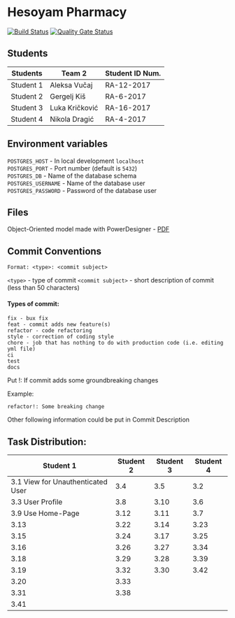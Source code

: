 # Hesoyam Pharmacy

[![Build Status](https://travis-ci.com/HesoyamGroup/Hesoyam-Pharmacy.svg?token=Aj8KAzqp4JDUk3DxK4c1&branch=develop)](https://travis-ci.com/HesoyamGroup/Hesoyam-Pharmacy)
[![Quality Gate Status](https://sonarcloud.io/api/project_badges/measure?project=22434905a961c51b1d244289381f364488e90bcf&metric=alert_status)](https://sonarcloud.io/dashboard?id=22434905a961c51b1d244289381f364488e90bcf)

## Students

| Students | Team 2 | Student ID Num. |
|--------------|-------------|-------------|
| Student 1 | Aleksa Vučaj | RA-12-2017 |
| Student 2 | Gergelj Kiš | RA-6-2017 |
| Student 3 | Luka Kričković | RA-16-2017 |
| Student 4 | Nikola Dragić | RA-4-2017 |

## Environment variables

`POSTGRES_HOST` - In local development `localhost`  
`POSTGRES_PORT` - Port number (default is `5432`)  
`POSTGRES_DB` - Name of the database schema  
`POSTGRES_USERNAME` - Name of the database user  
`POSTGRES_PASSWORD` - Password of the database user

## Files

Object-Oriented model made with PowerDesigner - [PDF](assets/model.pdf)

## Commit Conventions
`Format: <type>: <commit subject>`

`<type>` - type of commit
`<commit subject>` - short description of commit (less than 50 characters)

#### Types of commit: 
    fix - bux fix
    feat - commit adds new feature(s)
    refactor - code refactoring
    style - correction of coding style
    chore - job that has nothing to do with production code (i.e. editing yml file)
    ci
    test
    docs

Put !: If commit adds some groundbreaking changes

Example:

`refactor!: Some breaking change`

Other following information could be put in Commit Description

## Task Distribution:

| Student 1 | Student 2 | Student 3 | Student 4 | 
|--------------|-------------|-------------|-------------|
| 3.1 View for Unauthenticated User| 3.4 | 3.5 | 3.2 |
| 3.3 User Profile| 3.8 | 3.10 | 3.6 |
| 3.9 Use Home-Page| 3.12 | 3.11 | 3.7 |
| 3.13 | 3.22 | 3.14 | 3.23 |
| 3.15 | 3.24 | 3.17 | 3.25 |
| 3.16 | 3.26 | 3.27 | 3.34 |
| 3.18 | 3.29 | 3.28 | 3.39 |
| 3.19 | 3.32 | 3.30 | 3.42 |
| 3.20 | 3.33 | | |
| 3.31 | 3.38 | | |
| 3.41 | | | |
